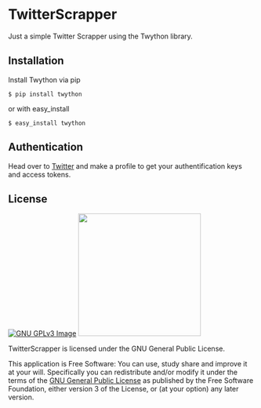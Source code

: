 TwitterScrapper
=======

Just a simple Twitter Scrapper using the Twython library. 

Installation
------------

Install Twython via pip 

    $ pip install twython

or with easy_install 

    $ easy_install twython
    
Authentication
--------------

Head over to <a href="https://apps.twitter.com/">Twitter</a> and make a profile to get your authentification keys and access tokens.

## License
[![GNU GPLv3 Image](https://www.gnu.org/graphics/gplv3-127x51.png)](http://www.gnu.org/licenses/gpl-3.0.en.html)  <img src="http://i.imgur.com/G184Zqz.png" width="250">

TwitterScrapper is licensed under the GNU General Public License.

This application is Free Software: You can use, study share and improve it at your
will. Specifically you can redistribute and/or modify it under the terms of the
[GNU General Public License](https://www.gnu.org/licenses/gpl.html) as
published by the Free Software Foundation, either version 3 of the License, or
(at your option) any later version.
